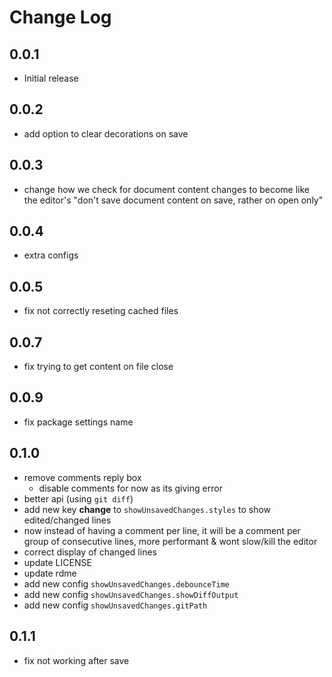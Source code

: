 # Change Log

## 0.0.1

- Initial release

## 0.0.2

- add option to clear decorations on save

## 0.0.3

- change how we check for document content changes to become like the editor's "don't save document content on save, rather on open only"

## 0.0.4

- extra configs

## 0.0.5

- fix not correctly reseting cached files

## 0.0.7

- fix trying to get content on file close

## 0.0.9

- fix package settings name

## 0.1.0

- remove comments reply box
    - disable comments for now as its giving error
- better api (using `git diff`)
- add new key **change** to `showUnsavedChanges.styles` to show edited/changed lines
- now instead of having a comment per line, it will be a comment per group of consecutive lines, more performant & wont slow/kill the editor
- correct display of changed lines
- update LICENSE
- update rdme
- add new config `showUnsavedChanges.debounceTime`
- add new config `showUnsavedChanges.showDiffOutput`
- add new config `showUnsavedChanges.gitPath`

## 0.1.1

- fix not working after save
